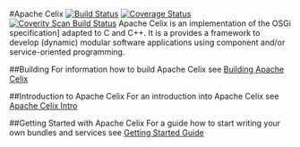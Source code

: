#Apache Celix [![Build Status](https://travis-ci.org/apache/celix.svg?branch=develop)](https://travis-ci.org/apache/celix) [![Coverage Status](https://coveralls.io/repos/apache/celix/badge.svg?branch=develop&service=github)](https://coveralls.io/github/apache/celix?branch=develop) [![Coverity Scan Build Status](https://scan.coverity.com/projects/6685/badge.svg)](https://scan.coverity.com/projects/6685)
Apache Celix is an implementation of the OSGi specification] adapted to C and C++. It is a provides a framework to develop (dynamic) modular software applications using component and/or service-oriented programming.

##Building
For information how to build Apache Celix see [Building Apache Celix](documents/building/readme.md)

##Introduction to Apache Celix
For an introduction into Apache Celix see [Apache Celix Intro](documents/intro/readme.md)

##Getting Started with Apache Celix
For a guide how to start writing your own bundles and services see [Getting Started Guide](documents/intro/readme.md)

